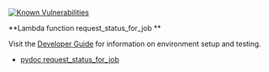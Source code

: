 [![Known Vulnerabilities](https://snyk.io/test/github/nasa/cumulus-orca/badge.svg?targetFile=tasks/copy_files_to_archive/requirements.txt)](https://snyk.io/test/github/nasa/cumulus-orca?targetFile=tasks/copy_files_to_archive/requirements.txt)

**Lambda function request_status_for_job **

Visit the [Developer Guide](https://nasa.github.io/cumulus-orca/docs/developer/development-guide/code/contrib-code-intro) for information on environment setup and testing.

- [pydoc request_status_for_job](#pydoc-copy-files)